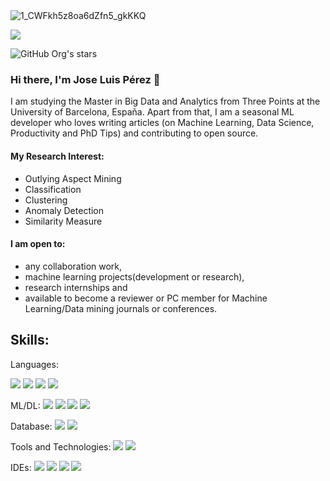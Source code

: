 
<!--
**joseperesr/joseperesr** is a ✨ _special_ ✨ repository because its `README.md` (this file) appears on your GitHub profile.

Here are some ideas to get you started:

- 🔭 I’m currently working on ...
- 🌱 I’m currently learning ...
- 👯 I’m looking to collaborate on ...
- 🤔 I’m looking for help with ...
- 💬 Ask me about ...
- 📫 How to reach me: ...
- 😄 Pronouns: ...
- ⚡ Fun fact: ...
-->

<img src="https://user-images.githubusercontent.com/66388384/169880475-5a3fe701-f2d6-4601-a1ec-aa45a1a4d795.jpeg" alt="1_CWFkh5z8oa6dZfn5_gkKKQ" target="_blank" rel="noopener" loading="lazy" class="cosmos-image">

<p align="left">
   <img src="https://img.shields.io/badge/STATUS-EN%20DESAROLLO-green">
</p>

![GitHub Org's stars](https://img.shields.io/github/stars/camilafernanda?style=social)

### Hi there, I'm Jose Luis Pérez 👋

I am studying the Master in Big Data and Analytics from Three Points at the University of Barcelona, España. Apart from that, I am a seasonal ML developer who loves writing articles (on Machine Learning, Data Science, Productivity and PhD Tips) and contributing to open source.

#### My Research Interest:

- Outlying Aspect Mining
- Classification
- Clustering
- Anomaly Detection
- Similarity Measure

#### I am open to:

- any collaboration work,
- machine learning projects(development or research),
- research internships and
- available to become a reviewer or PC member for Machine Learning/Data mining journals or conferences.

## Skills:
Languages:

<img src="https://camo.githubusercontent.com/94255ec6b3c759a685d09b160102f6780416030ba75119a1d9d05cd1d2345e5a/68747470733a2f2f696d672e736869656c64732e696f2f62616467652f4a6176612d4544384230303f7374796c653d666f722d7468652d6261646765266c6f676f3d6a617661266c6f676f436f6c6f723d7768697465">  <img src="https://camo.githubusercontent.com/55e4079e69ec5d8246620ecff24ed093877ab0f9011e71d8dec0a2c460c886ab/68747470733a2f2f696d672e736869656c64732e696f2f62616467652f507974686f6e2d3337373641423f7374796c653d666f722d7468652d6261646765266c6f676f3d707974686f6e266c6f676f436f6c6f723d7768697465">  <img src="https://camo.githubusercontent.com/ff78f7e3994c4b875f408392686b0db8e258aab33f9684b11e97baabaa58c658/68747470733a2f2f696d672e736869656c64732e696f2f62616467652f5368656c6c5f5363726970742d3132313031313f7374796c653d666f722d7468652d6261646765266c6f676f3d676e752d62617368266c6f676f436f6c6f723d7768697465">  <img src="https://camo.githubusercontent.com/b0dd0c2b3bbe007ae4eef1f59c17c24ce53a334ad46bfdb80b5c841eaeccdde3/68747470733a2f2f696d672e736869656c64732e696f2f62616467652f6d61726b646f776e2d2532333030303030302e7376673f7374796c653d666f722d7468652d6261646765266c6f676f3d6d61726b646f776e266c6f676f436f6c6f723d7768697465">

ML/DL:
<img src="https://camo.githubusercontent.com/8b65db631e94ccb3d12ef90f5faa046637bcd47c2c42c2568341b84c44690324/68747470733a2f2f696d672e736869656c64732e696f2f62616467652f54656e736f72466c6f772d4646364630303f7374796c653d666f722d7468652d6261646765266c6f676f3d74656e736f72666c6f77266c6f676f436f6c6f723d7768697465">  <img src="https://camo.githubusercontent.com/6631ab3e404c95feff2366126736bf6b3759e4be11357ea07405a3527b9a3138/68747470733a2f2f696d672e736869656c64732e696f2f62616467652f6e756d70792d2532333031333234332e7376673f7374796c653d666f722d7468652d6261646765266c6f676f3d6e756d7079266c6f676f436f6c6f723d7768697465">  <img src="https://camo.githubusercontent.com/05cab52d05663cecbe47a23ca71075ba81b9080dd50561d0f76eb46e902cfef8/68747470733a2f2f696d672e736869656c64732e696f2f62616467652f70616e6461732d2532333135303435382e7376673f7374796c653d666f722d7468652d6261646765266c6f676f3d70616e646173266c6f676f436f6c6f723d7768697465">  <img src="https://camo.githubusercontent.com/aa75110b55a9a92cbd52247213d7456332fa0bd9eef2181b05d4eedc4d817ce6/68747470733a2f2f696d672e736869656c64732e696f2f62616467652f506c6f746c792d2532333346344637352e7376673f7374796c653d666f722d7468652d6261646765266c6f676f3d706c6f746c79266c6f676f436f6c6f723d7768697465">

Database:
<img src="https://camo.githubusercontent.com/c1c08eb7625abe1a813e5ad05a94891aa127a37e0ce126b59ecda28233effdac/68747470733a2f2f696d672e736869656c64732e696f2f62616467652f4d7953514c2d3030303030463f7374796c653d666f722d7468652d6261646765266c6f676f3d6d7973716c266c6f676f436f6c6f723d7768697465">  <img src="https://camo.githubusercontent.com/6854ba9612c2cb025e7c65445787d93f6436d4691303601506e0bc28be2ae9b8/68747470733a2f2f696d672e736869656c64732e696f2f62616467652f506f737467726553514c2d3331363139323f7374796c653d666f722d7468652d6261646765266c6f676f3d706f737467726573716c266c6f676f436f6c6f723d7768697465">

Tools and Technologies:
<img src="https://camo.githubusercontent.com/7eefb2ba052806d8a9ce69863c2eeb3b03cd5935ead7bd2e9245ae2e705a1adf/68747470733a2f2f696d672e736869656c64732e696f2f62616467652f4c696e75782d4643433632343f7374796c653d666f722d7468652d6261646765266c6f676f3d6c696e7578266c6f676f436f6c6f723d626c61636b">  <img src="https://camo.githubusercontent.com/7b1b0bcf013f27d9700d574b84824ce2238930c33ae34767df76c5929c306f5c/68747470733a2f2f696d672e736869656c64732e696f2f62616467652f4749542d4534344333303f7374796c653d666f722d7468652d6261646765266c6f676f3d676974266c6f676f436f6c6f723d7768697465">

IDEs:
<img src="https://camo.githubusercontent.com/c044ae9d0419850e7f2385c22ea5de56e101e6a616789bd35d2d8fa137a63642/68747470733a2f2f696d672e736869656c64732e696f2f62616467652f6a7570797465722d2532334641304630302e7376673f7374796c653d666f722d7468652d6261646765266c6f676f3d6a757079746572266c6f676f436f6c6f723d7768697465">  <img src="https://camo.githubusercontent.com/74f65e93421cf73232900b1b8662759462e1e69542bec33734cbfd69c88cffc6/68747470733a2f2f696d672e736869656c64732e696f2f62616467652f7079636861726d2d3134333f7374796c653d666f722d7468652d6261646765266c6f676f3d7079636861726d266c6f676f436f6c6f723d626c61636b26636f6c6f723d626c61636b266c6162656c436f6c6f723d677265656e">  <img src="https://camo.githubusercontent.com/998382ebc9a32162128b00b597ea488192df024fd015e5edec001fe29fcb93a6/68747470733a2f2f696d672e736869656c64732e696f2f62616467652f56697375616c25323053747564696f253230436f64652d3030373864372e7376673f7374796c653d666f722d7468652d6261646765266c6f676f3d76697375616c2d73747564696f2d636f6465266c6f676f436f6c6f723d7768697465">  <img src="https://camo.githubusercontent.com/d47610ee883284eef17c8a534a7e3948299bbdbcc35dd6da85e792448f9e440d/68747470733a2f2f696d672e736869656c64732e696f2f62616467652f56494d2d2532333131414230302e7376673f7374796c653d666f722d7468652d6261646765266c6f676f3d76696d266c6f676f436f6c6f723d7768697465">
